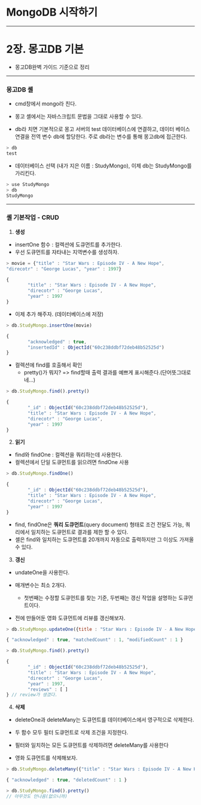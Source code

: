 # MongoDB 시작하기

---

# 2장. 몽고DB 기본

- 몽고DB완벽 가이드 기준으로 정리

---

### 몽고DB 셸 

- cmd창에서 mongo라 친다.

- 몽고 셸에서는 자바스크립트 문법을 그대로 사용할 수 있다.

  

- db라 치면 기본적으로 몽고 서버의 test 데이터베이스에 연결하고, 데이터 베이스 연결을 전역 변수 db에 할당한다. 주로 db라는 변수를 통해 몽고db에 접근한다. 

```javascript
> db
test
```



- 데이터베이스 선택 (내가 지은 이름 : StudyMongo), 이제 db는 StudyMongo를 가리킨다.

```javascript
> use StudyMongo
> db
StudyMongo
```

---

### 셸 기본작업 - CRUD

1. **생성**
- insertOne 함수 : 컬렉션에 도큐먼트를 추가한다.
- 우선 도큐먼트를 자타내는 지역변수를 생성하자.

```javascript
> movie = {"title" : "Star Wars : Episode IV - A New Hope",
"direcotr" : "George Lucas", "year" : 1997}

{
        "title" : "Star Wars : Episode IV - A New Hope",
        "direcotr" : "George Lucas",
        "year" : 1997
}
```

- 이제 추가 해주자. (데이터베이스에 저장)

```javascript
> db.StudyMongo.insertOne(movie)

{
        "acknowledged" : true,
        "insertedId" : ObjectId("60c238ddbf72deb48b52525d")
}
```

- 컬렉션에 find를 호출해서 확인 
  - pretty()가 뭐지? => find할때 출력 결과를 예쁘게 표시해준다.(단어뜻그대로네...)

```javascript
> db.StudyMongo.find().pretty()

{
        "_id" : ObjectId("60c238ddbf72deb48b52525d"),
        "title" : "Star Wars : Episode IV - A New Hope",
        "direcotr" : "George Lucas",
        "year" : 1997
}
```





2. **읽기**

- find와 findOne : 컬렉션을 쿼리하는데 사용한다.
- 컬렉션에서 단일 도큐먼트를 읽으려면 findOne 사용

```javascript
> db.StudyMongo.findOne()

{
        "_id" : ObjectId("60c238ddbf72deb48b52525d"),
        "title" : "Star Wars : Episode IV - A New Hope",
        "direcotr" : "George Lucas",
        "year" : 1997
}
```

- find, findOne은 **쿼리 도큐먼트**(query document) 형태로 조건 전달도 가능, 쿼리에서 일치하는 도큐먼트로 결과를 제한 할 수 있다.
- 셸은 find와 일치하는 도큐먼트를 20개까지 자동으로 출력하지만 그 이상도 가져올 수 있다.



3. **갱신**

- undateOne을 사용한다. 
- 매개변수는 최소 2개다. 
  - 첫번째는 수정할 도큐먼트를 찾는 기준, 두번째는 갱신 작업을 설명하는 도큐먼트이다.

- 전에 만들어둔 영화 도큐먼트에 리뷰를 갱신해보자.

```javascript
> db.StudyMongo.updateOne({title : "Star Wars : Episode IV - A New Hope"}, {$set : {reviews: []}})

{ "acknowledged" : true, "matchedCount" : 1, "modifiedCount" : 1 }
```

```javascript
> db.StudyMongo.find().pretty()

{
        "_id" : ObjectId("60c238ddbf72deb48b52525d"),
        "title" : "Star Wars : Episode IV - A New Hope",
        "direcotr" : "George Lucas",
        "year" : 1997,
        "reviews" : [ ]
} // review가 생겼다.
```



4. **삭제**

- deleteOne과 deleteMany는 도큐먼트를 데이터베이스에서 영구적으로 삭제한다.
- 두 함수 모두 필터 도큐먼트로 삭제 조건을 지정한다.
- 필터와 일치하는 모든 도큐먼트를 삭제하려면 deleteMany를 사용한다



- 영화 도큐먼트를 삭제해보자.

```javascript
> db.StudyMongo.deleteMany({"title" : "Star Wars : Episode IV - A New Hope"})

{ "acknowledged" : true, "deletedCount" : 1 }
```

```javascript
> db.StudyMongo.find().pretty()
// 아무것도 안나옴(없으니까)
```



















